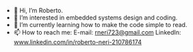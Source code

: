 - 👋 Hi, I’m Roberto. 
- 👀 I’m interested in embedded systems design and coding.
- 🌱 I’m currently learning how to make the code simple to read.
- 📫 How to reach me: E-mail: rneri723@gmail.com
LinkedIn: www.linkedin.com/in/roberto-neri-210786174

<!---
rneri723/rneri723 is a ✨ special ✨ repository because its `README.md` (this file) appears on your GitHub profile.
You can click the Preview link to take a look at your changes.
--->
